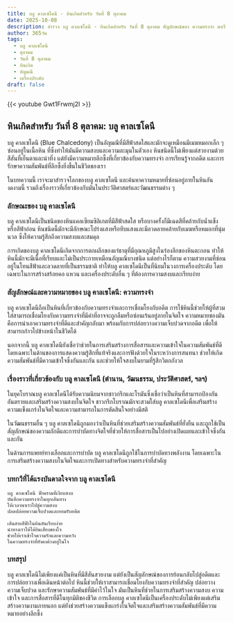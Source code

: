 ```yaml
---
title: บลู คาลเซโดนี - หินเกิดสำหรับ วันที่ 8 ตุลาคม
date: 2025-10-08
description: สำรวจ บลู คาลเซโดนี - หินเกิดสำหรับ วันที่ 8 ตุลาคม สัญลักษณ์ของ ความทรงจำ มาเรียนรู้ความหมายลึกซึ้งของหินพิเศษนี้
author: 365วัน
tags:
  - บลู คาลเซโดนี
  - ตุลาคม
  - วันที่ 8 ตุลาคม
  - หินเกิด
  - อัญมณี
  - เครื่องประดับ
draft: false
---
```


{{< youtube Gwt1Frwmj2I >}}

## หินเกิดสำหรับ วันที่ 8 ตุลาคม: บลู คาลเซโดนี

บลู คาลเซโดนี (Blue Chalcedony) เป็นอัญมณีที่มีสีฟ้าสดใสและมักจะดูเหมือนมีเมฆหมอกเล็ก ๆ ซ่อนอยู่ในเนื้อหิน ที่ซึ่งทำให้มันมีความสงบและความละมุนในตัวเอง หินชนิดนี้ไม่เพียงแต่สวยงามด้วยสีสันที่เย็นตาและน่าทึ่ง แต่ยังมีความหมายลึกซึ้งที่เกี่ยวข้องกับความทรงจำ การเรียนรู้จากอดีต และการรักษาความสัมพันธ์ที่ลึกซึ้งยิ่งขึ้นในชีวิตของเรา

ในบทความนี้ เราจะมาสำรวจโลกของบลู คาลเซโดนี และค้นหาความหมายที่ซ่อนอยู่ภายในหินอันงดงามนี้ รวมถึงเรื่องราวที่เกี่ยวข้องกับมันในประวัติศาสตร์และวัฒนธรรมต่าง ๆ

### ลักษณะของ บลู คาลเซโดนี

บลู คาลเซโดนีเป็นชนิดของหินแคลเซียมซิลิเกตที่มีสีฟ้าสดใส หรือบางครั้งก็มีเฉดสีที่คล้ายกับน้ำแข็งหรือสีฟ้าอ่อน หินชนิดนี้มักจะมีลักษณะโปร่งแสงหรือทึบแสงและมีลวดลายคล้ายกับเมฆหรือหมอกที่นุ่มนวล ซึ่งให้ความรู้สึกถึงความสงบและสมดุล

การเกิดของบลู คาลเซโดนีเกิดจากการตกผลึกของแร่ธาตุที่มีอุณหภูมิสูงในร่องลึกของหินตะกอน ทำให้หินนี้มักจะมีเนื้อที่เรียบและไม่เป็นประกายเหมือนอัญมณีบางชนิด แต่อย่างไรก็ตาม ความสวยงามที่ซ่อนอยู่ในโทนสีฟ้าและลวดลายที่เป็นธรรมชาติ ทำให้บลู คาลเซโดนีเป็นที่นิยมในวงการเครื่องประดับ โดยเฉพาะในการสร้างสร้อยคอ แหวน และเครื่องประดับอื่น ๆ ที่ต้องการความสงบและเรียบง่าย

### สัญลักษณ์และความหมายของ บลู คาลเซโดนี: ความทรงจำ

บลู คาลเซโดนีถือเป็นหินที่เกี่ยวข้องกับความทรงจำและการเชื่อมโยงกับอดีต การใช้หินนี้ช่วยให้ผู้ที่สวมใส่สามารถเชื่อมโยงกับความทรงจำที่มีค่าที่อาจจะถูกลืมหรือซ่อนเร้นอยู่ภายในจิตใจ ความหมายของมันคือการนำเอาความทรงจำที่ดีและสำคัญกลับมา พร้อมกับการปล่อยวางความเจ็บปวดจากอดีต เพื่อให้สามารถก้าวไปข้างหน้าในชีวิตได้

นอกจากนี้ บลู คาลเซโดนียังเชื่อว่าช่วยในการเสริมสร้างการสื่อสารและความเข้าใจในความสัมพันธ์ที่ดี โดยเฉพาะในด้านของการแสดงความรู้สึกที่แท้จริงและการฟังด้วยใจในระหว่างการสนทนา ช่วยให้เกิดความสัมพันธ์ที่มีความเข้าใจซึ่งกันและกัน และช่วยให้ใจสงบในยามที่รู้สึกวิตกกังวล

### เรื่องราวที่เกี่ยวข้องกับ บลู คาลเซโดนี (ตำนาน, วัฒนธรรม, ประวัติศาสตร์, ฯลฯ)

ในยุคโบราณบลู คาลเซโดนีได้รับความนิยมจากชาวกรีกและโรมันซึ่งเชื่อว่าเป็นหินที่สามารถป้องกันอันตรายและเสริมสร้างความสงบในจิตใจ ชาวกรีกโบราณมักจะสวมใส่บลู คาลเซโดนีเพื่อเสริมสร้างความแข็งแกร่งในจิตใจและความสามารถในการตัดสินใจอย่างมีสติ

ในวัฒนธรรมอื่น ๆ บลู คาลเซโดนีถูกมองว่าเป็นหินที่ช่วยเสริมสร้างความสัมพันธ์ที่ยั่งยืน และถูกใช้เป็นสัญลักษณ์ของความภักดีและการบำบัดทางจิตใจที่ช่วยให้การสื่อสารเป็นไปอย่างเปิดเผยและเข้าใจซึ่งกันและกัน

ในด้านการแพทย์ทางเลือกและการบำบัด บลู คาลเซโดนีถูกใช้ในการบำบัดทางพลังงาน โดยเฉพาะในการเสริมสร้างความสงบในจิตใจและการเปิดทางสำหรับความทรงจำที่สำคัญ

### บทกวีที่ได้แรงบันดาลใจจาก บลู คาลเซโดนี

```
บลู คาลเซโดนี ฟ้าครามที่เงียบสงบ  
บันทึกความทรงจำในทุกเส้นทาง  
ให้เวลาพาเราไปสู่ความสงบ  
ปลดปล่อยความเจ็บปวดและยอมรับอดีต

เส้นสายสีฟ้าในหินอันเรียบง่าย  
นำทางเราให้ได้ยินเสียงของใจ  
ช่วยให้เราเข้าใจความรักและความหวัง  
ในความทรงจำที่ยังคงค้างอยู่ในใจ
```

### บทสรุป

บลู คาลเซโดนีไม่เพียงแค่เป็นหินที่มีสีสันสวยงาม แต่ยังเป็นสัญลักษณ์ของการย้อนกลับไปสู่อดีตและการปล่อยวางเพื่อเดินหน้าต่อไป หินนี้ช่วยให้เราสามารถเชื่อมโยงกับความทรงจำที่สำคัญ ปล่อยวางความเจ็บปวด และรักษาความสัมพันธ์ที่มีค่าไว้ในใจ มันเป็นหินที่ช่วยในการเสริมสร้างความสงบ ความเข้าใจ และการสื่อสารที่ดีในทุกมิติของชีวิต การเลือกบลู คาลเซโดนีเป็นเครื่องประดับไม่เพียงแต่เสริมสร้างความงามภายนอก แต่ยังช่วยสร้างความแข็งแกร่งในจิตใจและเสริมสร้างความสัมพันธ์ที่มีความหมายอย่างลึกซึ้ง